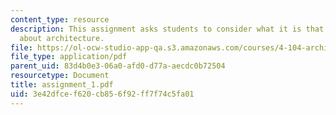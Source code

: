 ```yaml
---
content_type: resource
description: This assignment asks students to consider what it is that interests them
  about architecture.
file: https://ol-ocw-studio-app-qa.s3.amazonaws.com/courses/4-104-architecture-studio-intentions-spring-2005/3e42dfcef620cb856f92ff7f74c5fa01_assignment_1.pdf
file_type: application/pdf
parent_uid: 83d4b0e3-06a0-afd0-d77a-aecdc0b72504
resourcetype: Document
title: assignment_1.pdf
uid: 3e42dfce-f620-cb85-6f92-ff7f74c5fa01
---
```


